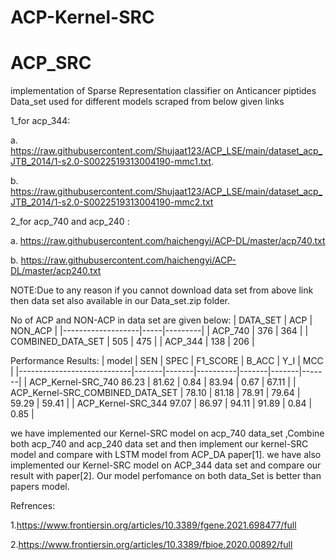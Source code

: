 # ACP-Kernel-SRC
# ACP_SRC
implementation of Sparse Representation classifier on Anticancer piptides                                                 
Data_set used for different models scraped from below given links

  1_for acp_344:
  
  a. https://raw.githubusercontent.com/Shujaat123/ACP_LSE/main/dataset_acp_JTB_2014/1-s2.0-S0022519313004190-mmc1.txt.
  
  b. https://raw.githubusercontent.com/Shujaat123/ACP_LSE/main/dataset_acp_JTB_2014/1-s2.0-S0022519313004190-mmc2.txt
  
  2_for acp_740 and acp_240 :
  
  a. https://raw.githubusercontent.com/haichengyi/ACP-DL/master/acp740.txt
  
  b. https://raw.githubusercontent.com/haichengyi/ACP-DL/master/acp240.txt
  
  
  NOTE:Due to any reason if you cannot download data set from above link then data set also available in our Data_set.zip folder.
  
  
 No of ACP and NON-ACP in data set are given below: 
| DATA_SET          | ACP | NON_ACP |
|-------------------|-----|---------|
| ACP_740           | 376 | 364     |
| COMBINED_DATA_SET | 505 | 475     |
| ACP_344           | 138 | 206     |

Performance Results:
| model                      | SEN   | SPEC  | F1_SCORE | B_ACC | Y_I   | MCC   |
|----------------------------|-------|-------|----------|-------|-------|-------|
| ACP_Kernel-SRC_740            86.23 |  81.62 | 0.84 |  83.94    |  0.67 |  67.11 |
| ACP_Kernel-SRC_COMBINED_DATA_SET  | 78.10 | 81.18 | 78.91    | 79.64 | 59.29 | 59.41 |
| ACP_Kernel-SRC_344           97.07  |  86.97 | 94.11    | 91.89 |  0.84  |  0.85 |


we have implemented our Kernel-SRC model on acp_740 data_set ,Combine both acp_740 and acp_240 data set and then implement our kernel-SRC model and compare with LSTM model from ACP_DA paper[1].
we have also implemented our Kernel-SRC model on ACP_344 data set and compare our result with paper[2]. Our model perfomance on both data_Set is better than papers model.

Refrences:

1.https://www.frontiersin.org/articles/10.3389/fgene.2021.698477/full

2.https://www.frontiersin.org/articles/10.3389/fbioe.2020.00892/full
